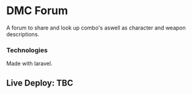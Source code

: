 # DMC Forum
A forum to share and look up combo's aswell as character and weapon descriptions.
### Technologies
Made with laravel.
## Live Deploy: TBC